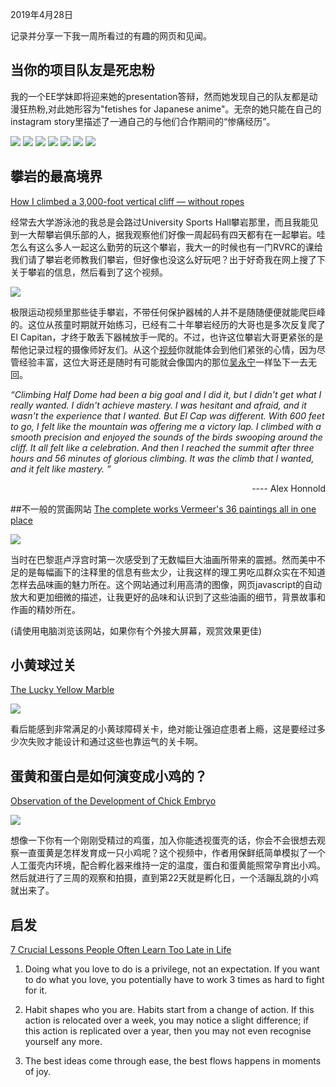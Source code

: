 2019年4月28日

记录并分享一下我一周所看过的有趣的网页和见闻。

## 当你的项目队友是死忠粉
我的一个EE学妹即将迎来她的presentation答辩，然而她发现自己的队友都是动漫狂热粉,对此她形容为"fetishes for Japanese anime"。无奈的她只能在自己的instagram story里描述了一通自己的与他们合作期间的“惨痛经历”。

<img src="images/huijuan1.PNG" />
<img src="images/huijuan2.PNG" />
<img src="images/huijuan3.PNG" />
<img src="images/huijuan4.PNG" />
<img src="images/huijuan5.PNG" />
<img src="images/huijuan6.PNG" />
<img src="images/huijuan7.PNG" />


## 攀岩的最高境界
[How I climbed a 3,000-foot vertical cliff — without ropes](https://www.ted.com/talks/alex_honnold_how_i_climbed_a_3_000_foot_vertical_cliff_without_ropes/transcript)

经常去大学游泳池的我总是会路过University Sports Hall攀岩那里，而且我能见到一大帮攀岩俱乐部的人，据我观察他们好像一周起码有四天都有在一起攀岩。哇怎么有这么多人一起这么勤劳的玩这个攀岩，我大一的时候也有一门RVRC的课给我们请了攀岩老师教我们攀岩，但好像也没这么好玩吧？出于好奇我在网上搜了下关于攀岩的信息，然后看到了这个视频。

![](https://img.youtube.com/vi/3-wjmIFlnNo/hqdefault.jpg)

极限运动视频里那些徒手攀岩，不带任何保护器械的人并不是随随便便就能爬巨峰的。这位从孩童时期就开始练习，已经有二十年攀岩经历的大哥也是多次反复爬了El Capitan，才终于敢丢下器械放手一爬的。不过，也许这位攀岩大哥更紧张的是帮他记录过程的摄像师好友们。从这个[视频](https://www.youtube.com/watch?v=3-wjmIFlnNo)你就能体会到他们紧张的心情，因为尽管经验丰富，这位大哥还是随时有可能就会像国内的那位[吴永宁](https://baike.baidu.com/item/%E5%90%B4%E6%B0%B8%E5%AE%81/22246529)一样坠下一去无回。

<em>“Climbing Half Dome had been a big goal and I did it, but I didn't get what I really wanted. I didn't achieve mastery. I was hesitant and afraid, and it wasn't the experience that I wanted. But El Cap was different. With 600 feet to go, I felt like the mountain was offering me a victory lap. I climbed with a smooth precision and enjoyed the sounds of the birds swooping around the cliff. It all felt like a celebration. And then I reached the summit after three hours and 56 minutes of glorious climbing. It was the climb that I wanted, and it felt like mastery. ”</em>  <div style="text-align: right"> ---- Alex Honnold </div>


##不一般的赏画网站 
[The complete works Vermeer's 36 paintings all in one place](https://artsandculture.google.com/project/vermeer-paintings)

<img src="images/paintings.PNG" />

当时在巴黎逛卢浮宫时第一次感受到了无数幅巨大油画所带来的震撼。然而美中不足的是每幅画下的注释里的信息有些太少，让我这样的理工男吃瓜群众实在不知道怎样去品味画的魅力所在。这个网站通过利用高清的图像，网页javascript的自动放大和更加细微的描述，让我更好的品味和认识到了这些油画的细节，背景故事和作画的精妙所在。

(请使用电脑浏览该网站，如果你有个外接大屏幕，观赏效果更佳)


## 小黄球过关
[The Lucky Yellow Marble](https://youtu.be/ytV76_ZWprQ)

![](https://img.youtube.com/vi/ytV76_ZWprQ/hqdefault.jpg)


看后能感到非常满足的小黄球障碍关卡，绝对能让强迫症患者上瘾，这是要经过多少次失败才能设计和通过这些也靠运气的关卡啊。


## 蛋黄和蛋白是如何演变成小鸡的？
[Observation of the Development of Chick Embryo](https://youtu.be/uE0uKvUbcfw)

![](https://img.youtube.com/vi/uE0uKvUbcfw/hqdefault.jpg)


想像一下你有一个刚刚受精过的鸡蛋，加入你能透视蛋壳的话，你会不会很想去观察一直蛋黄是怎样发育成一只小鸡呢？这个视频中，作者用保鲜纸简单模拟了一个人工蛋壳内环境，配合孵化器来维持一定的温度，蛋白和蛋黄能照常孕育出小鸡。然后就进行了三周的观察和拍摄，直到第22天就是孵化日，一个活蹦乱跳的小鸡就出来了。


## 启发
[7 Crucial Lessons People Often Learn Too Late in Life](https://youtu.be/WbvdOuo9pkc)

1. Doing what you love to do is a privilege, not an expectation. If you want to do what you love, you potentially have to work 3 times as hard to fight for it.

2. Habit shapes who you are. Habits start from a change of action. If this action is relocated over a week, you may notice a slight difference; if this action is replicated over a year, then you may not even recognise yourself any more.

3. The best ideas come through ease, the best flows happens in moments of joy.
